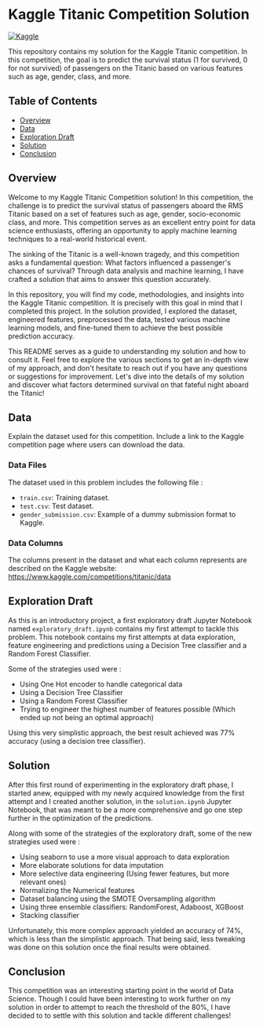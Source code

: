 # Kaggle Titanic Competition Solution

[![Kaggle](https://img.shields.io/badge/Kaggle-Competition-blue)](https://www.kaggle.com/c/titanic)

This repository contains my solution for the Kaggle Titanic competition. In this competition, the goal is to predict the survival status (1 for survived, 0 for not survived) of passengers on the Titanic based on various features such as age, gender, class, and more.

## Table of Contents

- [Overview](#overview)
- [Data](#data)
- [Exploration Draft](#exploration-draft)
- [Solution](#solution)
- [Conclusion](#conclusion)

## Overview

Welcome to my Kaggle Titanic Competition solution! In this competition, the challenge is to predict the survival status of passengers aboard the RMS Titanic based on a set of features such as age, gender, socio-economic class, and more. This competition serves as an excellent entry point for data science enthusiasts, offering an opportunity to apply machine learning techniques to a real-world historical event.

The sinking of the Titanic is a well-known tragedy, and this competition asks a fundamental question: What factors influenced a passenger's chances of survival? Through data analysis and machine learning, I have crafted a solution that aims to answer this question accurately.

In this repository, you will find my code, methodologies, and insights into the Kaggle Titanic competition. It is precisely with this goal in mind that I completed this project. In the solution provided, I explored the dataset, engineered features, preprocessed the data, tested various machine learning models, and fine-tuned them to achieve the best possible prediction accuracy. 

This README serves as a guide to understanding my solution and how to consult it. Feel free to explore the various sections to get an in-depth view of my approach, and don't hesitate to reach out if you have any questions or suggestions for improvement.
Let's dive into the details of my solution and discover what factors determined survival on that fateful night aboard the Titanic!

## Data

Explain the dataset used for this competition. Include a link to the Kaggle competition page where users can download the data.

### Data Files

The dataset used in this problem includes the following file :

- `train.csv`: Training dataset.
- `test.csv`: Test dataset.
- `gender_submission.csv`: Example of a dummy submission format to Kaggle.

### Data Columns

The columns present in the dataset and what each column represents are described on the Kaggle website: https://www.kaggle.com/competitions/titanic/data

## Exploration Draft

As this is an introductory project, a first exploratory draft Jupyter Notebook named `exploratory_draft.ipynb` contains my first attempt to tackle this problem. This notebook contains my first attempts at data exploration, feature engineering and predictions using a Decision Tree classifier and a Random Forest Classifier. 

Some of the strategies used were :
- Using One Hot encoder to handle categorical data
- Using a Decision Tree Classifier
- Using a Random Forest Classifier
- Trying to engineer the highest number of features possible (Which ended up not being an optimal approach)

Using this very simplistic approach, the best result achieved was 77% accuracy (using a decision tree classifier).

## Solution

After this first round of experimenting in the exploratory draft phase, I started anew, equipped with my newly acquired knowledge from the first attempt and I created another solution, in the `solution.ipynb` Jupyter Notebook, that was meant to be a more comprehensive and go one step further in the optimization of the predictions.

Along with some of the strategies of the exploratory draft, some of the new strategies used were :

- Using seaborn to use a more visual approach to data exploration
- More elaborate solutions for data imputation
- More selective data engineering (Using fewer features, but more relevant ones)
- Normalizing the Numerical features
- Dataset balancing using the SMOTE Oversampling algorithm
- Using three ensemble classifiers: RandomForest, Adaboost, XGBoost
- Stacking classifier

Unfortunately, this more complex approach yielded an accuracy of 74%, which is less than the simplistic approach. That being said, less tweaking was done on this solution once the final results were obtained.

## Conclusion

This competition was an interesting starting point in the world of Data Science. Though I could have been interesting to work further on my solution in order to attempt to reach the threshold of the 80%, I have decided to to settle with this solution and tackle different challenges!
